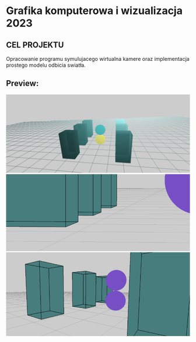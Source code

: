 # Grafika komputerowa i wizualizacja 2023

## CEL PROJEKTU

Opracowanie programu symulujacego wirtualna kamere oraz implementacja prostego
modelu odbicia swiatła.

## Preview:

![alt text](<Zrzut ekranu 2024-04-12 132607.png>)
![alt text](<Zrzut ekranu 2024-04-12 132616.png>)
![alt text](<Zrzut ekranu 2024-04-12 132625.png>)
